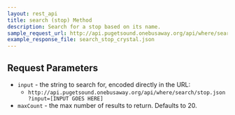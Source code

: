 ```yaml
---
layout: rest_api
title: search (stop) Method
description: Search for a stop based on its name.
sample_request_url: http://api.pugetsound.onebusaway.org/api/where/search/stop.json?input=crystal&key=TEST
example_response_file: search_stop_crystal.json
---
```


## Request Parameters

* `input` - the string to search for, encoded directly in the URL:
    * `http://api.pugetsound.onebusaway.org/api/where/search/stop.json?input=[INPUT GOES HERE]`
* `maxCount` - the max number of results to return. Defaults to 20.
